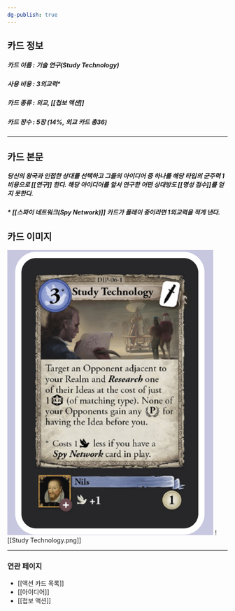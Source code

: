 ```yaml
---
dg-publish: true
---
```

## 카드 정보
##### 카드 이름 : 기술 연구(Study Technology)
##### 사용 비용 : 3외교력*
##### 카드 종류 : 외교, [[첩보 액션]]
##### 카드 장수 : 5장 (14%, 외교 카드 총36)
---
## 카드 본문
##### 당신의 왕국과 인접한 상대를 선택하고 그들의 아이디어 중 하나를 해당 타입의 군주력 1 비용으로 *[[연구]]* 한다. 해당 아이디어를 앞서 연구한 어떤 상대방도 [[명성 점수]]를 얻지 못한다. 

##### * [[스파이 네트워크(Spy Network)]] 카드가 플레이 중이라면 1외교력을 적게 낸다.
## 카드 이미지
<img src="\Assets\Study Technology.png"/>
![[Study Technology.png]]

--- 
### 연관 페이지
- [[액션 카드 목록]]
- [[아이디어]]
- [[첩보 액션]]
